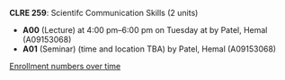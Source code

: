 **CLRE 259**: Scientifc Communication Skills (2 units)

- **A00** (Lecture) at 4:00 pm–6:00 pm on Tuesday at   by Patel, Hemal (A09153068)
- **A01** (Seminar) (time and location TBA) by Patel, Hemal (A09153068)

[Enrollment numbers over time](./CLRE259.tsv)
